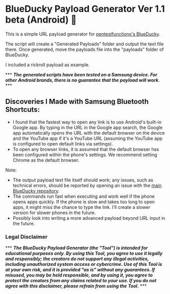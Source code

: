 # BlueDucky Payload Generator Ver 1.1 beta (Android) 🦆

This is a simple URL payload generator for [pentestfunctions's BlueDucky](https://github.com/pentestfunctions/BlueDucky).

The script will create a "Generated Payloads" folder and output the text file there. Once generated, move the payloads file into the "payloads" folder of BlueDucky.

I included a rickroll payload as example.

*** ***The generated scripts have been tested on a Samsung device. For other Android brands, there is no guarantee that the payload will work.*** ***	

## Discoveries I Made with Samsung Bluetooth Shortcuts:
- I found that the fastest way to open any link is to use Android's built-in Google app. By typing in the URL in the Google app search, the Google app automatically opens the URL with the default browser on the device and the YouTube app if it's a YouTube URL (assuming the YouTube app is configured to open default links via settings).
- To open any browser links, it is assumed that the default browser has been configured within the phone's settings. We recommend setting Chrome as the default browser.

Note:
- The output payload text file itself should work; any issues, such as technical errors, should be reported by opening an issue with the [main BlueDucky repository](https://github.com/pentestfunctions/BlueDucky/issues).
- The commands run fast when executing and work well if the phone opens apps quickly. If the phone is slow and takes too long to open apps, it might miss the chance to type the link. I’ll create a slower version for slower phones in the future.
- Possibly look into writing a more advanced payload beyond URL input in the future.


### Legal Disclaimer

*** ***The BlueDucky Payload Generator (the "Tool") is intended for educational purposes only. By using this Tool, you agree to use it legally and responsibly; the creators do not support any illegal activities, including unauthorized system access or cybercrime. Use of this Tool is at your own risk, and it is provided "as is" without any guarantees. If misused, you may be held responsible, and by using it, you agree to protect the creators from any claims related to your use. If you do not agree with this disclaimer, please refrain from using the Tool.*** ***	
